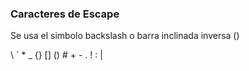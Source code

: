 ### Caracteres de Escape

Se usa el simbolo backslash o barra inclinada inversa (\)

\\ \` \* \_  \{\} \[\] \(\) \# \+ \- \. \! \: \|